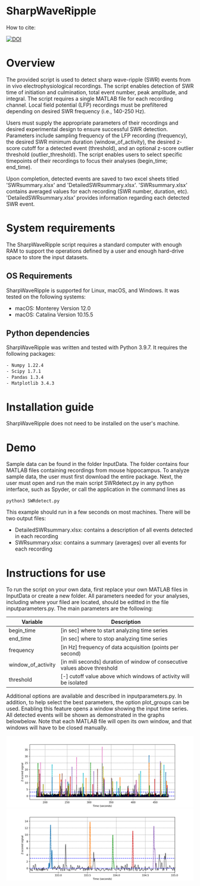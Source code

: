 # SharpWaveRipple

How to cite:

[![DOI](https://zenodo.org/badge/459619241.svg)](https://zenodo.org/badge/latestdoi/459619241)


# Overview
The provided script is used to detect sharp wave-ripple (SWR) events from in vivo electrophysiological recordings. The script enables detection of SWR time of initiation and culmination, total event number, peak amplitude, and integral. The script requires a single MATLAB file for each recording channel. Local field potential (LFP) recordings must be prefiltered depending on desired SWR frequency (i.e., 140-250 Hz). 

Users must supply the appropriate parameters of their recordings and desired experimental design to ensure successful SWR detection. Parameters include sampling frequency of the LFP recording (frequency), the desired SWR minimum duration (window_of_activity), the desired z-score cutoff for a detected event (threshold), and an optional z-score outlier threshold (outlier_threshold). The script enables users to select specific timepoints of their recordings to focus their analyses (begin_time; end_time). 

Upon completion, detected events are saved to two excel sheets titled 'SWRsummary.xlsx' and 'DetailedSWRsummary.xlsx'. 'SWRsummary.xlsx' contains averaged values for each recording (SWR number, duration, etc). 'DetailedSWRsummary.xlsx' provides information regarding each detected SWR event.

# System requirements

The SharpWaveRipple script requires a standard computer with enough RAM to support the operations defined by a user and enough hard-drive space to store the input datasets.

## OS Requirements
SharpWaveRipple is supported for Linux, macOS, and Windows. It was tested on the following systems:
- macOS: Monterey Version 12.0
- macOS: Catalina Version 10.15.5

## Python dependencies
SharpWaveRipple was written and tested with Python 3.9.7. It requires the following packages: 
```
- Numpy 1.22.4
- Scipy 1.7.1
- Pandas 1.3.4
- Matplotlib 3.4.3
```
# Installation guide
SharpWaveRipple does not need to be installed on the user's machine.

# Demo 

Sample data can be found in the folder InputData. The folder contains four MATLAB files containing recordings from mouse hippocampus. 
To analyze sample data, the user must first download the entire package. Next, the user must open and run the main script SWRdetect.py in any python interface, such as Spyder, or call the application in the command lines as
```
python3 SWRdetect.py
```
This example should run in a few seconds on most machines. There will be two output files:
- DetailedSWRsummary.xlsx: contains a description of all events detected in each recording 
- SWRsummary.xlsx: contains a summary (averages) over all events for each recording

# Instructions for use

To run the script on your own data, first replace your own MATLAB files in InputData or create a new folder. All parameters needed for your analyses, including where your filed are located, should be editted in the file inputparameters.py. The main parameters are the following:

| Variable | Description |
| --- | ----------- |
| begin_time| [in sec] where to start analyzing time series |
| end_time | [in sec] where to stop analyzing time series |
| frequency | [in Hz] frequency of data acquisition (points per second) |
| window_of_activity| [in mili seconds] duration of window of consecutive values above threshold|
| threshold | [-] cutoff value above which windows of activity will be isolated |

Additional options are available and described in inputparameters.py. In addition, to help select the best parameters, the option plot_groups can be used. Enabling this feature opens a window showing the input time series. All detected events will be shown as demonstrated in the graphs belowbelow. Note that each MATLAB file will open its own window, and that windows will have to be closed manually.

![SWR](Fig1.png)
![SWR](Fig2.png)


